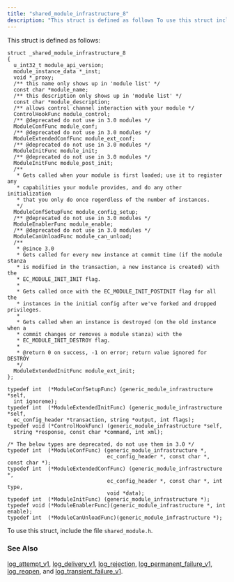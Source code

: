 ```yaml
---
title: "shared_module_infrastructure_8"
description: "This struct is defined as follows To use this struct include the file shared module h log attempt v 1 log delivery v 1 log rejection log permanent failure v 1 log reopen and log transient failure v 1..."
---
```


This struct is defined as follows:

```
struct _shared_module_infrastructure_8
{
  u_int32_t module_api_version;
  module_instance_data *_inst;
  void *_proxy;
  /** this name only shows up in 'module list' */
  const char *module_name;
  /** this description only shows up in 'module list' */
  const char *module_description;
  /** allows control channel interaction with your module */
  ControlHookFunc module_control;
  /** @deprecated do not use in 3.0 modules */
  ModuleConfFunc module_conf;
  /** @deprecated do not use in 3.0 modules */
  ModuleExtendedConfFunc module_ext_conf;
  /** @deprecated do not use in 3.0 modules */
  ModuleInitFunc module_init;
  /** @deprecated do not use in 3.0 modules */
  ModuleInitFunc module_post_init;
  /**
   * Gets called when your module is first loaded; use it to register any
   * capabilities your module provides, and do any other initialization
   * that you only do once regerdless of the number of instances.
   */
  ModuleConfSetupFunc module_config_setup;
  /** @deprecated do not use in 3.0 modules */
  ModuleEnablerFunc module_enable;
  /** @deprecated do not use in 3.0 modules */
  ModuleCanUnloadFunc module_can_unload;
  /**
   * @since 3.0
   * Gets called for every new instance at commit time (if the module stanza
   * is modified in the transaction, a new instance is created) with the
   * EC_MODULE_INIT_INIT flag.
   *
   * Gets called once with the EC_MODULE_INIT_POSTINIT flag for all the
   * instances in the initial config after we've forked and dropped privileges.
   *
   * Gets called when an instance is destroyed (on the old instance when a
   * commit changes or removes a module stanza) with the
   * EC_MODULE_INIT_DESTROY flag.
   *
   * @return 0 on success, -1 on error; return value ignored for DESTROY
   */
  ModuleExtendedInitFunc module_ext_init;
};

typedef int  (*ModuleConfSetupFunc) (generic_module_infrastructure *self,
  int ignoreme);
typedef int  (*ModuleExtendedInitFunc) (generic_module_infrastructure *self,
  ec_config_header *transaction, string *output, int flags);
typedef void (*ControlHookFunc) (generic_module_infrastructure *self,
  string *response, const char *command, int xml);

/* The below types are deprecated, do not use them in 3.0 */
typedef int  (*ModuleConfFunc) (generic_module_infrastructure *,
                                ec_config_header *, const char *, const char *);
typedef int  (*ModuleExtendedConfFunc) (generic_module_infrastructure *,
                                ec_config_header *, const char *, int type,
                                void *data);
typedef int  (*ModuleInitFunc) (generic_module_infrastructure *);
typedef void (*ModuleEnablerFunc)(generic_module_infrastructure *, int enable);
typedef int  (*ModuleCanUnloadFunc)(generic_module_infrastructure *);
```

To use this struct, include the file `shared_module.h`.

### <a name="idp28189088"></a> See Also

[log_attempt_v1](/momentum/3/3-api/hooks-core-log-attempt-v-1), [log_delivery_v1](/momentum/3/3-api/hooks-core-log-delivery-v-1), [log_rejection](/momentum/3/3-api/hooks-core-log-rejection), [log_permanent_failure_v1](/momentum/3/3-api/hooks-core-log-permanent-failure-v-1), [log_reopen](/momentum/3/3-api/hooks-core-log-reopen), and [log_transient_failure_v1](/momentum/3/3-api/hooks-core-log-transient-failure-v-1).